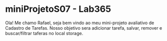 # miniProjetoS07 - Lab365 

Ola! Me chamo Rafael, seja bem vindo ao meu mini-projeto avaliativo de Cadastro de Tarefas.
Nosso objetivo sera adicionar tarefa, salvar, remover e buscar/filtrar taferas no local storage. 
